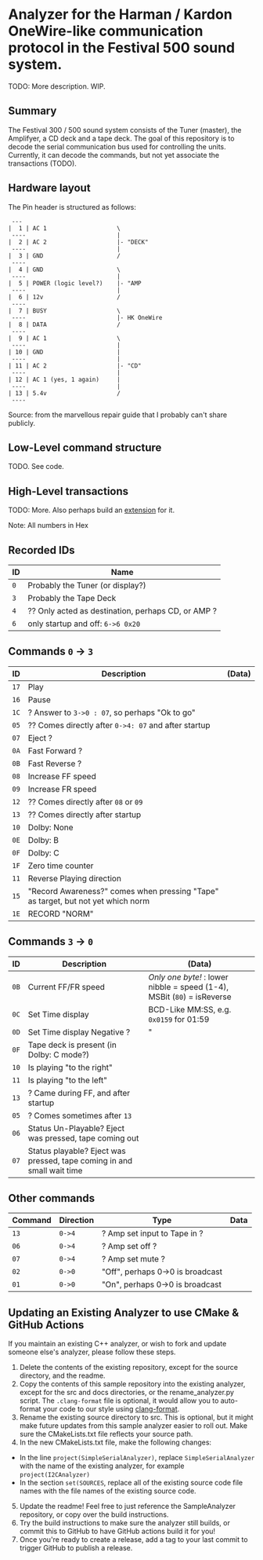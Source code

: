 # Analyzer for the Harman / Kardon OneWire-like communication protocol in the Festival 500 sound system.

TODO: More description. WIP.

## Summary

The Festival 300 / 500 sound system consists of the Tuner (master), the Amplifyer, a CD deck and a tape deck.
The goal of this repository is to decode the serial communication bus used for controlling the units.
Currently, it can decode the commands, but not yet associate the transactions (TODO).

## Hardware layout

The Pin header is structured as follows:
```
 ---
|  1 | AC 1                    \
 ----                          |
|  2 | AC 2                    |- "DECK"
 ----                          |
|  3 | GND                     /
 ----
|  4 | GND                     \
 ----                          |
|  5 | POWER (logic level?)    |- "AMP
 ----                          |
|  6 | 12v                     /
 ----
|  7 | BUSY                    \
 ----                          |- HK OneWire
|  8 | DATA                    /
 ----
|  9 | AC 1                    \
 ----                          |
| 10 | GND                     |
 ----                          |
| 11 | AC 2                    |- "CD"
 ----                          |
| 12 | AC 1 (yes, 1 again)     |
 ----                          |
| 13 | 5.4v                    /
 ----
```
Source: from the marvellous repair guide that I probably can't share publicly.

## Low-Level command structure

TODO. See code.

## High-Level transactions

TODO: More. Also perhaps build an [extension](https://support.saleae.com/extensions/high-level-analyzer-extensions) for it.

Note: All numbers in Hex

Recorded IDs
----

|  ID  | Name  |
| ---- | ----- |
| `0`| Probably the Tuner (or display?) |
| `3`| Probably the Tape Deck |
| `4`| ?? Only acted as destination, perhaps CD, or AMP ?|
| `6`| only startup and off: `6->6 0x20` |

Commands `0` -> `3`
----

|  ID  | Description | (Data)
| ---- | ----------- | ------
| `17` | Play |
| `16` | Pause |
| `1C` | ? Answer to `3->0 : 07`, so perhaps "Ok to go"
| `05` | ?? Comes directly after `0->4: 07` and after startup| 
| `07` | Eject ? |
| `0A` | Fast Forward ? |
| `0B` | Fast Reverse ? |
| `08` | Increase FF speed |
| `09` | Increase FR speed |
| `12` | ?? Comes directly after `08` or `09` |
| `13` | ?? Comes directly after startup
| `10` | Dolby: None |
| `0E` | Dolby: B |
| `0F` | Dolby: C |
| `1F` | Zero time counter
| `11` | Reverse Playing direction
| `15` | "Record Awareness?" comes when pressing "Tape" as target, but not yet which norm
| `1E` | RECORD "NORM"

Commands `3` -> `0`
----

|  ID  | Description | (Data)
| ---- | ----------- | ------
| `0B` | Current FF/FR speed | _Only one byte!_ : lower nibble = speed (1-4), MSBit (`80`) = isReverse |
| `0C` | Set Time display | BCD-Like MM:SS, e.g. `0x0159` for 01:59 |
| `0D` | Set Time display Negative ? | " |
| `0F` | Tape deck is present (in Dolby: C mode?) |
| `10` | Is playing "to the right" |
| `11` | Is playing "to the left" |
| `13` | ? Came during FF, and after startup |
| `05` | ? Comes sometimes after `13` |
| `06` | Status Un-Playable? Eject was pressed, tape coming out
| `07` | Status    playable? Eject was pressed, tape coming in and small wait time

Other commands
----

| Command | Direction | Type | Data |
| ------- | --------- | ---- | ---- |
|   `13`  |  `0->4`   | ? Amp set input to Tape in ?
|   `06`  |  `0->4`   | ? Amp set off ?
|   `07`  |  `0->4`   | ? Amp set mute ?
|   `02`  |  `0->0`   | "Off", perhaps 0->0 is broadcast
|   `01`  |  `0->0`   | "On", perhaps 0->0 is broadcast



## Updating an Existing Analyzer to use CMake & GitHub Actions

If you maintain an existing C++ analyzer, or wish to fork and update someone else's analyzer, please follow these steps.

1. Delete the contents of the existing repository, except for the source directory, and the readme.
2. Copy the contents of this sample repository into the existing analyzer, except for the src and docs directories, or the rename_analyzer.py script. The `.clang-format` file is optional, it would allow you to auto-format your code to our style using [clang-format](https://clang.llvm.org/docs/ClangFormat.html).
3. Rename the existing source directory to src. This is optional, but it might make future updates from this sample analyzer easier to roll out. Make sure the CMakeLists.txt file reflects your source path.
4. In the new CMakeLists.txt file, make the following changes:

- In the line `project(SimpleSerialAnalyzer)`, replace `SimpleSerialAnalyzer` with the name of the existing analyzer, for example `project(I2CAnalyzer)`
- In the section `set(SOURCES`, replace all of the existing source code file names with the file names of the existing source code.

5. Update the readme! Feel free to just reference the SampleAnalyzer repository, or copy over the build instructions.
6. Try the build instructions to make sure the analyzer still builds, or commit this to GitHub to have GitHub actions build it for you!
7. Once you're ready to create a release, add a tag to your last commit to trigger GitHub to publish a release.
